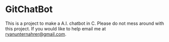 # GitChatBot
This is a project to make a A.I. chatbot in C.
Please do not mess around with this project.
If you would like to help email me at ryanunternahrer@gmail.com.
